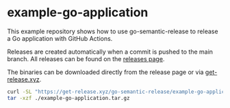 # example-go-application

This example repository shows how to use go-semantic-release to release a Go application with GitHub Actions.

Releases are created automatically when a commit is pushed to the main branch. All releases can be found on the [releases page](https://github.com/go-semantic-release/example-go-application/releases).

The binaries can be downloaded directly from the release page or via [get-release.xyz](https://get-release.xyz).
```bash
curl -SL "https://get-release.xyz/go-semantic-release/example-go-application/$(go env GOOS)/$(go env GOARCH)" -o ./example-go-application.tar.gz
tar -xzf ./example-go-application.tar.gz
```
